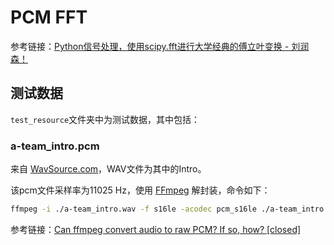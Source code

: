 # PCM FFT

参考链接：[Python信号处理，使用scipy.fft进行大学经典的傅立叶变换 - 刘润森！](https://blog.csdn.net/weixin_44510615/article/details/117391598)

## 测试数据

`test_resource`文件夹中为测试数据，其中包括：

### a-team_intro.pcm

来自 [WavSource.com](https://www.wavsource.com/tv/a-team.htm)，WAV文件为其中的Intro。

该pcm文件采样率为11025 Hz，使用 [FFmpeg](https://ffmpeg.org/) 解封装，命令如下：

```sh
ffmpeg -i ./a-team_intro.wav -f s16le -acodec pcm_s16le ./a-team_intro.pcm
```

参考链接：[Can ffmpeg convert audio to raw PCM? If so, how? [closed]](https://stackoverflow.com/a/4854627/13833174)
